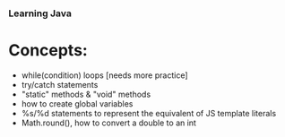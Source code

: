 ### Learning Java

# Concepts:

- while(condition) loops [needs more practice]
- try/catch statements
- "static" methods & "void" methods
- how to create global variables
- %s/%d statements to represent the equivalent of JS template literals
- Math.round(), how to convert a double to an int